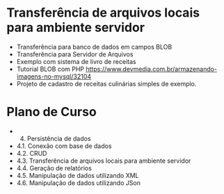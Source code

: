 # Transferência de arquivos locais para ambiente servidor
- Transferência para banco de dados em campos BLOB
- Transferência para Servidor de Arquivos
- Exemplo com sistema de livro de receitas
- Tutorial BLOB com PHP https://www.devmedia.com.br/armazenando-imagens-no-mysql/32104
- Projeto de cadastro de receitas culinárias simples de exemplo.
# Plano de Curso
- 4. Persistência de dados
- 4.1. Conexão com base de dados
- 4.2. CRUD
- 4.3. Transferência de arquivos locais para ambiente servidor
- 4.4. Geração de relatórios
- 4.5. Manipulação de dados utilizando XML
- 4.6. Manipulação de dados utilizando JSon